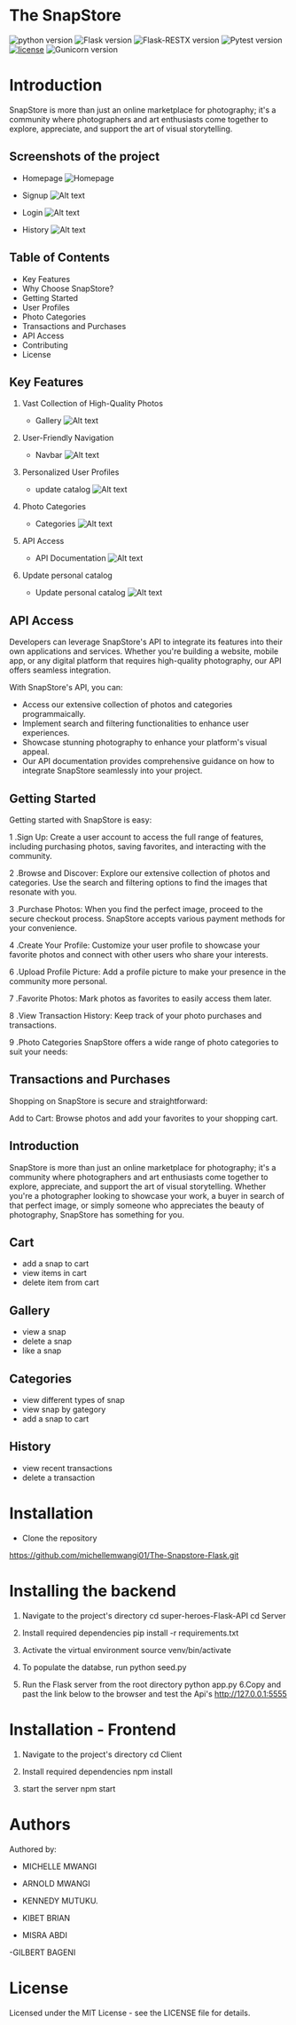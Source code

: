 # The SnapStore

![python version](https://img.shields.io/badge/python-3.10.12-blue.svg)
![Flask version](https://img.shields.io/badge/flask-2.3.3-red.svg)
![Flask-RESTX version](https://img.shields.io/badge/Flask_RESTX-1.1.0-cyan.svg)
![Pytest version](https://img.shields.io/badge/pytest-7.4.2-white.svg)
[![license](https://img.shields.io/badge/license-%20MIT%20-green.svg)](./LICENSE)
![Gunicorn version](https://img.shields.io/badge/gunicorn-21.2.0-orange.svg)

# Introduction

SnapStore is more than just an online marketplace for photography; it's a community where photographers and art enthusiasts come together to explore, appreciate, and support the art of visual storytelling.

## Screenshots of the project

- Homepage
  ![Homepage](images/image.png)

- Signup
  ![Alt text](images/image-1.png)

- Login
  ![Alt text](images/image-2.png)

- History
  ![Alt text](images/image-4.png)

## Table of Contents

- Key Features
- Why Choose SnapStore?
- Getting Started
- User Profiles
- Photo Categories
- Transactions and Purchases
- API Access
- Contributing
- License

## Key Features

1. Vast Collection of High-Quality Photos

   - Gallery
     ![Alt text](images/image-3.png)

2. User-Friendly Navigation

   - Navbar
     ![Alt text](images/image-5.png)

3. Personalized User Profiles

   - update catalog
     ![Alt text](images/image-6.png)

4. Photo Categories

   - Categories
     ![Alt text](images/image-7.png)

5. API Access

   - API Documentation
     ![Alt text](images/image-8.png)

6. Update personal catalog
   - Update personal catalog
     ![Alt text](images/image-9.png)

## API Access

Developers can leverage SnapStore's API to integrate its features into their own applications and services. Whether you're building a website, mobile app, or any digital platform that requires high-quality photography, our API offers seamless integration.

With SnapStore's API, you can:

- Access our extensive collection of photos and categories programmaically.
- Implement search and filtering functionalities to enhance user experiences.
- Showcase stunning photography to enhance your platform's visual appeal.
- Our API documentation provides comprehensive guidance on how to integrate SnapStore seamlessly into your project.

## Getting Started

Getting started with SnapStore is easy:

1 .Sign Up: Create a user account to access the full range of features, including purchasing photos, saving favorites, and interacting with the community.

2 .Browse and Discover: Explore our extensive collection of photos and categories. Use the search and filtering options to find the images that resonate with you.

3 .Purchase Photos: When you find the perfect image, proceed to the secure checkout process. SnapStore accepts various payment methods for your convenience.

4 .Create Your Profile: Customize your user profile to showcase your favorite photos and connect with other users who share your interests.

6 .Upload Profile Picture: Add a profile picture to make your presence in the community more personal.

7 .Favorite Photos: Mark photos as favorites to easily access them later.

8 .View Transaction History: Keep track of your photo purchases and transactions.

9 .Photo Categories
SnapStore offers a wide range of photo categories to suit your needs:

## Transactions and Purchases

Shopping on SnapStore is secure and straightforward:

Add to Cart: Browse photos and add your favorites to your shopping cart.

## Introduction

SnapStore is more than just an online marketplace for photography; it's a community where photographers and art enthusiasts come together to explore, appreciate, and support the art of visual storytelling. Whether you're a photographer looking to showcase your work, a buyer in search of that perfect image, or simply someone who appreciates the beauty of photography, SnapStore has something for you.

## Cart

- add a snap to cart
- view items in cart
- delete item from cart

## Gallery

- view a snap
- delete a snap
- like a snap

## Categories

- view different types of snap
- view snap by gategory
- add a snap to cart

## History

- view recent transactions
- delete a transaction

# Installation

- Clone the repository

https://github.com/michellemwangi01/The-Snapstore-Flask.git

# Installing the backend

1. Navigate to the project's directory
   cd super-heroes-Flask-API
   cd Server

2. Install required dependencies
   pip install -r requirements.txt

3. Activate the virtual environment
   source venv/bin/activate

4. To populate the databse, run
   python seed.py

5. Run the Flask server from the root directory
   python app.py
   6.Copy and past the link below to the browser and test the Api's
   http://127.0.0.1:5555

# Installation - Frontend

1. Navigate to the project's directory
   cd Client

2. Install required dependencies
   npm install

3. start the server
   npm start

# Authors

Authored by:

- MICHELLE MWANGI

- ARNOLD MWANGI

- KENNEDY MUTUKU.

- KIBET BRIAN

- MISRA ABDI

-GILBERT BAGENI

# License

Licensed under the MIT License - see the LICENSE file for details.
